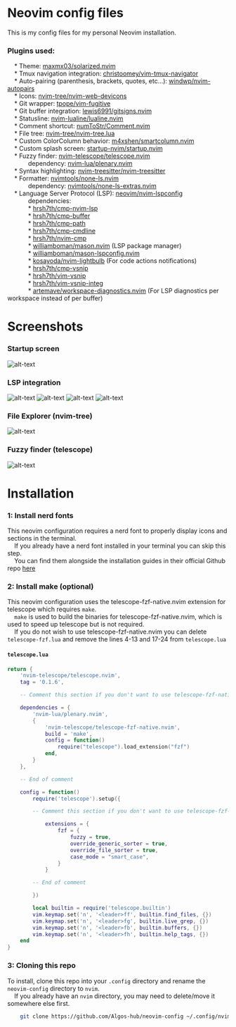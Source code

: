 # Neovim config files

This is my config files for my personal Neovim installation.

### Plugins used:

    * Theme: [maxmx03/solarized.nvim](https://github.com/maxmx03/solarized.nvim)\
    * Tmux navigation integration: [christoomey/vim-tmux-navigator](https://github.com/christoomey/vim-tmux-navigator)\
    * Auto-pairing (parenthesis, brackets, quotes, etc...): [windwp/nvim-autopairs](https://github.com/windwp/nvim-autopairs)\
    * Icons: [nvim-tree/nvim-web-devicons](https://github.com/nvim-tree/nvim-web-devicons)\
    * Git wrapper: [tpope/vim-fugitive](https://github.com/tpope/vim-fugitive)\
    * Git buffer integration: [lewis6991/gitsigns.nvim](https://github.com/lewis6991/gitsigns.nvim)\
    * Statusline: [nvim-lualine/lualine.nvim](https://github.com/nvim-lualine/lualine.nvim)\
    * Comment shortcut: [numToStr/Comment.nvim](https://github.com/numToStr/Comment.nvim)\
    * File tree: [nvim-tree/nvim-tree.lua](https://github.com/nvim-tree/nvim-tree.lua)\
    * Custom ColorColumn behavior: [m4xshen/smartcolumn.nvim](https://github.com/m4xshen/smartcolumn.nvim)\
    * Custom splash screen: [startup-nvim/startup.nvim](https://github.com/startup-nvim/startup.nvim)\
    * Fuzzy finder: [nvim-telescope/telescope.nvim](https://github.com/nvim-telescope/telescope.nvim)\
            dependency: [nvim-lua/plenary.nvim](https://github.com/nvim-lua/plenary.nvim) \
    * Syntax highlighting: [nvim-treesitter/nvim-treesitter](https://github.com/nvim-treesitter/nvim-treesitter)\
    * Formatter: [nvimtools/none-ls.nvim](https://github.com/nvimtools/none-ls.nvim)\
            dependency: [nvimtools/none-ls-extras.nvim](https://github.com/nvimtools/none-ls-extras.nvim) \
    * Language Server Protocol (LSP): [neovim/nvim-lspconfig](https://github.com/neovim/nvim-lspconfig)\
            dependencies:\
            * [hrsh7th/cmp-nvim-lsp](https://github.com/hrsh7th/cmp-nvim-lsp)\
            * [hrsh7th/cmp-buffer](https://github.com/hrsh7th/cmp-buffer)\
            * [hrsh7th/cmp-path](https://github.com/hrsh7th/cmp-path)\
            * [hrsh7th/cmp-cmdline](https://github.com/hrsh7th/cmp-cmdline)\
            * [hrsh7th/nvim-cmp](https://github.com/hrsh7th/nvim-cmp)\
            * [williamboman/mason.nvim](https://github.com/williamboman/mason.nvim) (LSP package manager)\
            * [williamboman/mason-lspconfig.nvim](https://github.com/williamboman/mason-lspconfig.nvim)\
            * [kosayoda/nvim-lightbulb](https://github.com/kosayoda/nvim-lightbulb) (For code actions notifications)\
            * [hrsh7th/cmp-vsnip](https://github.com/hrsh7th/cmp-vsnip)\
            * [hrsh7th/vim-vsnip](https://github.com/hrsh7th/vim-vsnip)\
            * [hrsh7th/vim-vsnip-integ](https://github.com/hrsh7th/vim-vsnip-integ)\
            * [artemave/workspace-diagnostics.nvim](https://github.com/artemave/workspace-diagnostics.nvim) (For LSP diagnostics per workspace instead of per buffer)

# Screenshots

### Startup screen

![alt-text](https://github.com/Algos-hub/neovim-config/blob/main/resources/startup.jpg "Startup screen")

### LSP integration

![alt-text](https://github.com/Algos-hub/neovim-config/blob/main/resources/lsp_integration_1.jpg "Code completion")
![alt-text](https://github.com/Algos-hub/neovim-config/blob/main/resources/lsp_integration_2.jpg "Code completion definition")
![alt-text](https://github.com/Algos-hub/neovim-config/blob/main/resources/lsp_integration_3.jpg "Buffer hover")
![alt-text](https://github.com/Algos-hub/neovim-config/blob/main/resources/code_actions.jpg "Code actions popup")

### File Explorer (nvim-tree)

![alt-text](https://github.com/Algos-hub/neovim-config/blob/main/resources/nvim_tree.jpg "File explorer")

### Fuzzy finder (telescope)

![alt-text](https://github.com/Algos-hub/neovim-config/blob/main/resources/telescope.jpg "Fuzzy finder popup")

# Installation

### 1: Install nerd fonts

This neovim configuration requires a nerd font to properly display icons and sections in the terminal.\
    If you already have a nerd font installed in your terminal you can skip this step.\
    You can find them alongside the installation guides in their official Github repo [here](https://github.com/ryanoasis/nerd-fonts)

### 2: Install make (optional)

This neovim configuration uses the telescope-fzf-native.nvim extension for telescope which requires `make`.\
    `make` is used to build the binaries for telescope-fzf-native.nvim, which is used to speed up telescope but is not required.\
    If you do not wish to use telescope-fzf-native.nvim you can delete `telescope-fzf.lua` and remove the lines 4-13 and 17-24 from `telescope.lua`

#### `telescope.lua`

```lua
return {
    'nvim-telescope/telescope.nvim',
    tag = '0.1.6',

    -- Comment this section if you don't want to use telescope-fzf-native.nvim

    dependencies = {
        'nvim-lua/plenary.nvim',
        {
            'nvim-telescope/telescope-fzf-native.nvim',
            build = 'make',
            config = function()
                require("telescope").load_extension("fzf")
            end,
        }
    },

    -- End of comment

    config = function()
        require('telescope').setup({

        -- Comment this section if you don't want to use telescope-fzf-native.nvim

            extensions = {
                fzf = {
                    fuzzy = true,
                    override_generic_sorter = true,
                    override_file_sorter = true,
                    case_mode = "smart_case",
                }
            }

        -- End of comment

        })

        local builtin = require('telescope.builtin')
        vim.keymap.set('n', '<leader>ff', builtin.find_files, {})
        vim.keymap.set('n', '<leader>fg', builtin.live_grep, {})
        vim.keymap.set('n', '<leader>fb', builtin.buffers, {})
        vim.keymap.set('n', '<leader>fh', builtin.help_tags, {})
    end
}
```

### 3: Cloning this repo

To install, clone this repo into your `.config` directory and rename the `neovim-config` directory to `nvim`.\
    If you already have an `nvim` directory, you may need to delete/move it somewhere else first.

```bash
    git clone https://github.com/Algos-hub/neovim-config ~/.config/nvim
```
